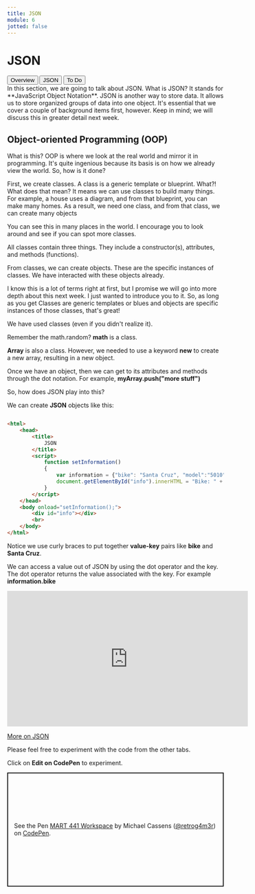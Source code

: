```yaml
---
title: JSON
module: 6
jotted: false
---
```


# JSON
<div class="tab">
  <button class="tablinks active" onclick="openTab(event, 'Overview')">Overview</button>
  <button class="tablinks" onclick="openTab(event, 'json')">JSON</button>
  <button class="tablinks" onclick="openTab(event, 'todo')">To Do</button>
  </div>
  
<div id="Overview" class="tabcontent" style="display:block">
<div class="tabhtml" markdown="1">
In this section, we are going to talk about JSON. What is JSON?  It stands for **JavaScript Object Notation**.  JSON is another way to store data.  It allows us to store organized groups of data into one object.  It's essential that we cover a couple of background items first, however.  Keep in mind; we will discuss this in greater detail next week.

## Object-oriented Programming (OOP)

What is this? OOP is where we look at the real world and mirror it in programming.  It's quite ingenious because its basis is on how we already view the world. So, how is it done?

First, we create classes.  A class is a generic template or blueprint.  What?!  What does that mean?  It means we can use classes to build many things.  For example, a house uses a diagram, and from that blueprint, you can make many homes.  As a result, we need one class, and from that class, we can create many objects

You can see this in many places in the world.  I encourage you to look around and see if you can spot more classes.

All classes contain three things.  They include a constructor(s), attributes, and methods (functions).  

From classes, we can create objects.  These are the specific instances of classes.  We have interacted with these objects already.

I know this is a lot of terms right at first, but I promise we will go into more depth about this next week. I just wanted to introduce you to it.  So, as long as you get Classes are generic templates or blues and objects are specific instances of those classes, that's great!

We have used classes (even if you didn't realize it).

Remember the math.random?   **math** is a class.

**Array** is also a class.  However, we needed to use a keyword **new** to create a new array, resulting in a new object.

Once we have an object, then we can get to its attributes and methods through the dot notation.  For example, **myArray.push("more stuff")** 
</div>
</div>

<div id="json" class="tabcontent">
<div class="tabhtml" markdown="1">

So, how does JSON play into this?

We can create **JSON** objects like this:

```html

<html>
    <head>
        <title>
            JSON
        </title>
        <script>
            function setInformation()
            {
                var information = {"bike": "Santa Cruz", "model":"5010", "year":"2019"};
                document.getElementById("info").innerHTML = "Bike: " + information.bike;    
            }
        </script>
    </head>
    <body onload="setInformation();">
        <div id="info"></div>
        <br>
    </body>
</html>

```

Notice we use curly braces to put together **value-key** pairs like **bike** and **Santa Cruz**.

We can access a value out of JSON by using the dot operator and the key.  The dot operator returns the value associated with the key. For example **information.bike**

<div class="embed-responsive embed-responsive-16by9"><iframe width="560" height="315" src="https://www.youtube.com/embed/cpxwEaH-6M0" frameborder="0" allow="accelerometer; autoplay; encrypted-media; gyroscope; picture-in-picture" allowfullscreen></iframe></div>

[More on JSON](https://www.tutorialspoint.com/json/index.htm)

</div>
</div>

<div id="todo" class="tabcontent">
<div class="tabhtml" markdown="1">
Please feel free to experiment with the code from the other tabs.

Click on **Edit on CodePen** to experiment.

<p class="codepen" data-height="265" data-theme-id="dark" data-default-tab="result" data-user="retrog4m3r" data-slug-hash="OJbJLvb" style="height: 265px; box-sizing: border-box; display: flex; align-items: center; justify-content: center; border: 2px solid; margin: 1em 0; padding: 1em;" data-pen-title="MART 441 Workspace">
  <span>See the Pen <a href="https://codepen.io/retrog4m3r/pen/OJbJLvb">
  MART 441 Workspace</a> by Michael Cassens (<a href="https://codepen.io/retrog4m3r">@retrog4m3r</a>)
  on <a href="https://codepen.io">CodePen</a>.</span>
</p>
<script async src="https://cpwebassets.codepen.io/assets/embed/ei.js"></script>

</div>
</div>
